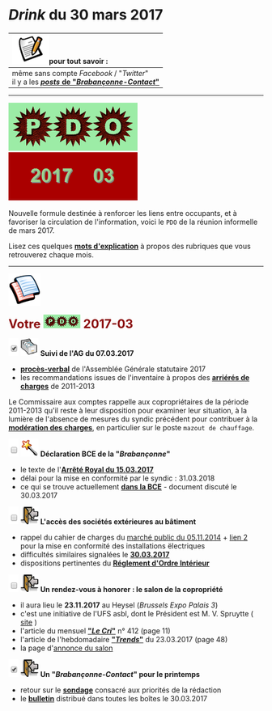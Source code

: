 # *Drink* du 30 mars 2017

| ![](posts.png)pour tout savoir : |
| :--- |
| même sans compte *Facebook* / "*Twitter*"<br>il y a les [***posts* de "*Brabançonne-Contact*"**](https://brab80webscom.github.io/facebookfeeds/) |

---

![](PDO.png) ![](2017-03.gif)

Nouvelle formule destinée à renforcer les liens entre occupants, et à favoriser la circulation de l'information, voici le ` PDO ` de la réunion informelle de mars 2017.

Lisez ces quelques [**mots d'explication**](https://brab80webscom.github.io/facebookfeeds/Drink_20170330/PDO_definition.html) à propos des rubriques que vous retrouverez chaque mois.

---

![](pages.png)

<b><font size="5" color="#8A0808">Votre <img src="PDO_small.png"> 2017-03</font></b>

![](plein.png) ![](newPDOfile.png) **Suivi de l'AG du 07.03.2017**

* [**procès-verbal**](https://drive.google.com/open?id=0B_p7giU0NqM8eld4SjFwODg3VVk) de l'Assemblée Générale statutaire 2017  
* les recommandations issues de l'inventaire à propos des [**arriérés de charges**](https://sites.google.com/site/brab80invent2016/abandon-des-poursuites-aupres-des-debiteurs) de 2011-2013

Le Commissaire aux comptes rappelle aux copropriétaires de la période 2011-2013 qu'il reste à leur disposition pour examiner leur situation, à la lumière de l'absence de mesures du syndic précédent pour contribuer à la [**modération des charges**](https://sites.google.com/site/brab80invent2016/surfacturations-de-mazout-de-chauffage), en particulier sur le poste `mazout de chauffage`.

![](vide.png) ![](itemAG.png) **Déclaration BCE de la "*Brabançonne*"**

* le texte de l'[**Arrêté Royal du 15.03.2017**](https://brab80webscom.github.io/facebookfeeds/Drink_20170330/AR_20170315.html)  
* délai pour la mise en conformité par le syndic : 31.03.2018  
* ce qui se trouve actuellement [**dans la BCE**](https://docs.google.com/viewer?a=v&pid=sites&srcid=ZGVmYXVsdGRvbWFpbnxicmFiY29udGFjdHxneDo2ZWRiOTgyNGNlYTRjODJi) - document discuté le 30.03.2017

![](vide.png) ![](ForUs.png) **L'accès des sociétés extérieures au bâtiment**

* rappel du cahier de charges du [marché public du 05.11.2014](https://sites.google.com/site/brabcontact/blog-posts/Avis_adjudication_publique_Installations_electr_Brabanconne.pdf?attredirects=0&d=1) + [lien 2](https://sites.google.com/site/brabcontact/blog-posts/188820_0_0_fr-FR.pdf?attredirects=0&d=1)<br>pour la mise en conformité des installations ëlectriques  
* difficultés similaires signalées le [**30.03.2017**](https://sites.google.com/site/brabcontact/blog-posts/Gmail%20-%20Fwd_%20Ouvriers%20-%20travaux%20du%20Logement%20Bruxellois.pdf?attredirects=0&d=1)  
* dispositions pertinentes du [**Réglement d'Ordre Intérieur**](ROI_Art3-4.png)

![](vide.png) ![](ForUs.png) **Un rendez-vous à honorer : le salon de la copropriété**

* il aura lieu le **23.11.2017** au Heysel (*Brussels Expo Palais 3*)  
* c'est une initiative de l'UFS asbl, dont le Président est M. V. Spruytte  ( [site](http://www.ufsyndics.be/) )  
* l'article du mensuel [**"*Le Cri*"**](LeCri.pdf) n° 412 (page 11)  
* l'article de l'hebdomadaire [**"*Trends*"**](Trends.pdf) du 23.03.2017 (page 48)  
* la page d'[annonce du salon](http://www.ufsyndics.be/fr/salon_de_la_copropriete_23_novembre_2017-489.html)

![](plein.png) ![](ForUs.png) **Un "*Brabançonne-Contact*" pour le printemps**

* retour sur le [**sondage**](http://daytodaydr.webs.com/Post_20170118.html) consacré aux priorités de la rédaction  
* le [**bulletin**](http://brab80.webs.com/Contact/Paper_Version_20170330.pdf) distribué dans toutes les boîtes le 30.03.2017

